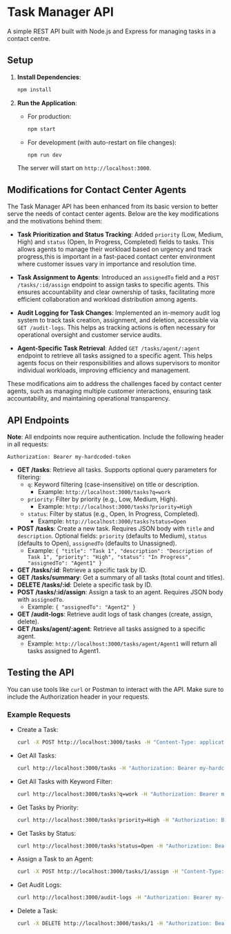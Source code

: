 # Task Manager API

A simple REST API built with Node.js and Express for managing tasks in a contact centre.

## Setup

1. **Install Dependencies**:
   ```bash
   npm install
   ```

2. **Run the Application**:
   - For production:
     ```bash
     npm start 
     ```
   - For development (with auto-restart on file changes):
     ```bash
     npm run dev
     ```

   The server will start on `http://localhost:3000`.

## Modifications for Contact Center Agents

The Task Manager API has been enhanced from its basic version to better serve the needs of contact center agents. Below are the key modifications and the motivations behind them:

- **Task Prioritization and Status Tracking**: Added `priority` (Low, Medium, High) and `status` (Open, In Progress, Completed) fields to tasks. This allows agents to manage their workload based on urgency and track progress,this is important in a fast-paced contact center environment where customer issues vary in importance and resolution time.

- **Task Assignment to Agents**: Introduced an `assignedTo` field and a `POST /tasks/:id/assign` endpoint to assign tasks to specific agents. This ensures accountability and clear ownership of tasks, facilitating more efficient collaboration and workload distribution among agents.

- **Audit Logging for Task Changes**: Implemented an in-memory audit log system to track task creation, assignment, and deletion, accessible via `GET /audit-logs`. This helps as tracking actions is often necessary for operational oversight and customer service audits.

- **Agent-Specific Task Retrieval**: Added `GET /tasks/agent/:agent` endpoint to retrieve all tasks assigned to a specific agent. This helps agents focus on their responsibilities and allows supervisors to monitor individual workloads, improving efficiency and management.

These modifications aim to address the challenges faced by contact center agents, such as managing multiple customer interactions, ensuring task accountability, and maintaining operational transparency.

## API Endpoints

**Note**: All endpoints now require authentication. Include the following header in all requests:
```
Authorization: Bearer my-hardcoded-token
```

- **GET /tasks**: Retrieve all tasks. Supports optional query parameters for filtering:
  - `q`: Keyword filtering (case-insensitive) on title or description.
    - Example: `http://localhost:3000/tasks?q=work`
  - `priority`: Filter by priority (e.g., Low, Medium, High).
    - Example: `http://localhost:3000/tasks?priority=High`
  - `status`: Filter by status (e.g., Open, In Progress, Completed).
    - Example: `http://localhost:3000/tasks?status=Open`
- **POST /tasks**: Create a new task. Requires JSON body with `title` and `description`. Optional fields: `priority` (defaults to Medium), `status` (defaults to Open), `assignedTo` (defaults to Unassigned).
  - Example: `{ "title": "Task 1", "description": "Description of Task 1", "priority": "High", "status": "In Progress", "assignedTo": "Agent1" }`
- **GET /tasks/:id**: Retrieve a specific task by ID.
- **GET /tasks/summary**: Get a summary of all tasks (total count and titles).
- **DELETE /tasks/:id**: Delete a specific task by ID.
- **POST /tasks/:id/assign**: Assign a task to an agent. Requires JSON body with `assignedTo`.
  - Example: `{ "assignedTo": "Agent2" }`
- **GET /audit-logs**: Retrieve audit logs of task changes (create, assign, delete).
- **GET /tasks/agent/:agent**: Retrieve all tasks assigned to a specific agent.
  - Example: `http://localhost:3000/tasks/agent/Agent1` will return all tasks assigned to Agent1.

## Testing the API

You can use tools like `curl` or Postman to interact with the API. Make sure to include the Authorization header in your requests.

### Example Requests

- Create a Task:
  ```bash
  curl -X POST http://localhost:3000/tasks -H "Content-Type: application/json" -H "Authorization: Bearer my-hardcoded-token" -d '{"title": "Task 6", "description": "Description of Task 6", "priority": "High", "status": "Open", "assignedTo": "Agent1"}'
  ```

- Get All Tasks:
  ```bash
  curl http://localhost:3000/tasks -H "Authorization: Bearer my-hardcoded-token"
  ```

- Get All Tasks with Keyword Filter:
  ```bash
  curl http://localhost:3000/tasks?q=work -H "Authorization: Bearer my-hardcoded-token"
  ```

- Get Tasks by Priority:
  ```bash
  curl http://localhost:3000/tasks?priority=High -H "Authorization: Bearer my-hardcoded-token"
  ```

- Get Tasks by Status:
  ```bash
  curl http://localhost:3000/tasks?status=Open -H "Authorization: Bearer my-hardcoded-token"
  ```

- Assign a Task to an Agent:
  ```bash
  curl -X POST http://localhost:3000/tasks/1/assign -H "Content-Type: application/json" -H "Authorization: Bearer my-hardcoded-token" -d '{"assignedTo": "Agent2"}'
  ```

- Get Audit Logs:
  ```bash
  curl http://localhost:3000/audit-logs -H "Authorization: Bearer my-hardcoded-token"
  ```

- Delete a Task:
  ```bash
  curl -X DELETE http://localhost:3000/tasks/1 -H "Authorization: Bearer my-hardcoded-token"
  ``` 
